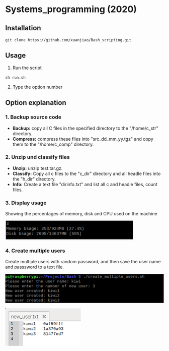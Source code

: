 # Systems_programming (2020)

## Installation 
```
git clone https://github.com/xuanjiao/Bash_scripting.git
```

## Usage 
1.  Run the script
```
sh run.sh
```

2.  Type the option number

## Option explanation

### 1.	Backup source code
* **Backup:** copy all C files in the specified directory to the "/home/c_str" directory.
* **Compress:** compress these files into "src_dd_mm_yy.tgz" and copy them to the "/home/c_comp" directory.

### 2.  Unzip und classify files
* **Unzip:** unzip test.tar.gz. 
* **Classify:** Copy all c files to the "c_dir" directory and all headle files into the "h_dir" directory.
* **Info:** Create a text file "dirinfo.txt" and list all c and headle files, count files.

### 3. Display usage

Showing the percentages of memory, disk and CPU used on the machine

![usage](./img/usage.png)

### 4. Create multiple users
Create multiple users with random password, and then save the user name and passsword to a text file.

![user1](./img/multi_user.png)

![user2](./img/multi_user2.png)
